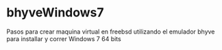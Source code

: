 # bhyveWindows7
Pasos para crear maquina virtual en freebsd utilizando el emulador bhyve para installar y correr Windows 7 64 bits
